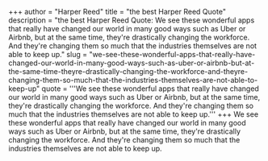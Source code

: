 +++
author = "Harper Reed"
title = "the best Harper Reed Quote"
description = "the best Harper Reed Quote: We see these wonderful apps that really have changed our world in many good ways such as Uber or Airbnb, but at the same time, they're drastically changing the workforce. And they're changing them so much that the industries themselves are not able to keep up."
slug = "we-see-these-wonderful-apps-that-really-have-changed-our-world-in-many-good-ways-such-as-uber-or-airbnb-but-at-the-same-time-theyre-drastically-changing-the-workforce-and-theyre-changing-them-so-much-that-the-industries-themselves-are-not-able-to-keep-up"
quote = '''We see these wonderful apps that really have changed our world in many good ways such as Uber or Airbnb, but at the same time, they're drastically changing the workforce. And they're changing them so much that the industries themselves are not able to keep up.'''
+++
We see these wonderful apps that really have changed our world in many good ways such as Uber or Airbnb, but at the same time, they're drastically changing the workforce. And they're changing them so much that the industries themselves are not able to keep up.
